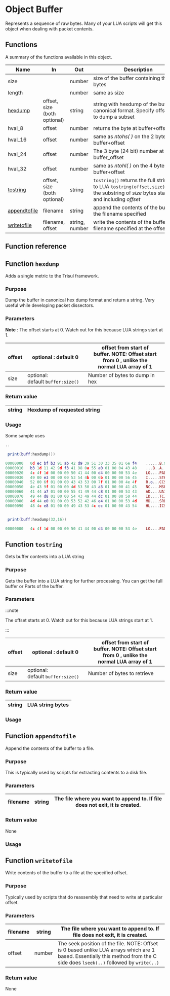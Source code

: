 # Object Buffer

Represents a sequence of raw bytes. Many of your LUA scripts will get this object when dealing with packet contents.

## Functions

A summary of the functions available in this object.

| Name                                                                              | In                           | Out            | Description                                                                                                                               |
| --------------------------------------------------------------------------------- | ---------------------------- | -------------- | ----------------------------------------------------------------------------------------------------------------------------------------- |
| size                                                                              |                              | number         | size of the buffer containing the raw bytes                                                                                               |
| length                                                                            |                              | number         | same as size                                                                                                                              |
| [hexdump](https://trisul.org/docs/lua/obj_buffer.html#function_hexdump)           | offset, size (both optional) | string         | string with hexdump of the buffer in canonical format. Specify offset, size to dump a subset                                              |
| hval_8                                                                            | offset                       | number         | returns the byte at buffer+offset                                                                                                         |
| hval_16                                                                           | offset                       | number         | same as *ntohs( )* on the 2 bytes at buffer+offset                                                                                        |
| hval_24                                                                           | offset                       | number         | The 3 byte (24 bit) number at buffer_offset                                                                                               |
| hval_32                                                                           | offset                       | number         | same as *ntohl( )* on the 4 bytes at buffer+offset                                                                                        |
| [tostring](https://trisul.org/docs/lua/obj_buffer.html#function_tostring)         | offset, size (both optional) | string         | `tostring()` returns the full string to LUA `tostring(offset,size)` returns the substring of *size* bytes starting and including *offset* |
| [appendtofile](https://trisul.org/docs/lua/obj_buffer.html#function_appendtofile) | filename                     | string         | append the contents of the buffer to the filename specified                                                                               |
| [writetofile](https://trisul.org/docs/lua/obj_buffer.html#function_writetofile)   | filename, offset             | string, number | write the contents of the buffer to the filename specified at the offset                                                                  |

## Function reference

## Function `hexdump`

Adds a single metric to the Trisul framework.

### Purpose

Dump the buffer in canonical hex dump format and return a string. Very useful while developing packet dissectors.

### Parameters

**Note** : The offset starts at 0. Watch out for this because LUA strings start at 1.

| offset | optional : default 0              | offset from start of buffer. **NOTE: Offset start from 0 , unlike the normal LUA array of 1** |
| ------ | --------------------------------- | --------------------------------------------------------------------------------------------- |
| size   | optional: default `buffer:size()` | Number of bytes to dump in hex                                                                |

### Return value

| string | Hexdump of requested string |
| ------ | --------------------------- |

### Usage

Some sample uses

```lua
..

 print(buff:hexdump())

00000000   0d ec bf b3 91 ab 42 d9 39 51 30 33 35 01 6e f4    ......B.9Q035.n.
00000010   b3 1d 11 42 9d f3 41 98 0a 55 a0 01 00 04 43 48    ...B..A..U....CH
00000020   4c 4f 1d 00 00 00 50 41 44 00 d4 00 00 00 53 4e    LO....PAD.....SN
00000030   49 00 e3 00 00 00 53 54 4b 00 6b 01 00 00 56 45    I.....STK.k...VE
00000040   52 00 6f 01 00 00 43 43 53 00 7f 01 00 00 4e 4f    R.o...CCS.....NO
00000050   4e 43 9f 01 00 00 4d 53 50 43 a3 01 00 00 41 45    NC....MSPC....AE
00000060   41 44 a7 01 00 00 55 41 49 44 c8 01 00 00 53 43    AD....UAID....SC
00000070   49 44 d8 01 00 00 54 43 49 44 dc 01 00 00 50 44    ID....TCID....PD
00000080   4d 44 e0 01 00 00 53 52 42 46 e4 01 00 00 53 4d    MD....SRBF....SM
00000090   48 4c e8 01 00 00 49 43 53 4c ec 01 00 00 43 54    HL....ICSL....CT


 print(buff:hexdump(32,16))

00000000   4c 4f 1d 00 00 00 50 41 44 00 d4 00 00 00 53 4e    LO....PAD.....SN
```

## Function `tostring`

Gets buffer contents into a LUA string

### Purpose

Gets the buffer into a LUA string for further processing. You can get the full buffer or Parts of the buffer.

### Parameters

:::note 

The offset starts at 0. Watch out for this because LUA strings start at 1.

:::

| offset | optional : default 0              | offset from start of buffer. **NOTE: Offset start from 0 , unlike the normal LUA array of 1** |
| ------ | --------------------------------- | --------------------------------------------------------------------------------------------- |
| size   | optional: default `buffer:size()` | Number of bytes to retrieve                                                                   |

### Return value

| string | LUA string bytes |
| ------ | ---------------- |

### Usage

## Function `appendtofile`

Append the contents of the buffer to a file.

### Purpose

This is typically used by scripts for extracting contents to a disk file.

### Parameters

| filename | string | The file where you want to append to. If file does not exit, it is created. |
| -------- | ------ | --------------------------------------------------------------------------- |

### Return value

None

### Usage

## Function `writetofile`

Write contents of the buffer to a file at the specified offset.

### Purpose

Typically used by scripts that do reassembly that need to write at particular offset.

### Parameters

| filename | string | The file where you want to append to. If file does not exit, it is created.                                                                                                  |
| -------- | ------ | ---------------------------------------------------------------------------------------------------------------------------------------------------------------------------- |
| offset   | number | The seek position of the file. NOTE: Offset is 0 based unlike LUA arrays which are 1 based. Essentially this method from the C side does `lseek(..)` followed by `write(..)` |

### Return value

None

# 
